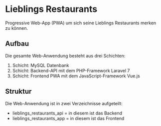 # Lieblings Restaurants
Progressive Web-App (PWA) um sich seine Lieblings Restaurants merken zu können.

## Aufbau 
Die gesamte Web-Anwendung besteht aus drei Schichten:

1. Schicht: MySQL Datenbank
2. Schicht: Backend-API mit dem PHP-Framework Laravel 7 
3. Schicht: Frontend PWA mit dem JavaScript-Framework Vue.js

## Struktur 
Die Web-Anwendung ist in zwei Verzeichnisse aufgeteilt: 
* lieblings_restaurants_api = in diesem ist das Backend 
* lieblings_restaurants_app = in diesem ist das Frontend

